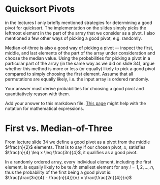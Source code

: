 # Quicksort Pivots

in the lectures I only briefly mentioned strategies for determining a good pivot
for quicksort. The implementation on the slides simply picks the leftmost
element in the part of the array that we consider as a pivot. I also mentioned a
few other ways of picking a good pivot, e.g. randomly.

Median-of-three is also a good way of picking a pivot -- inspect the first,
middle, and last elements of the part of the array under consideration and
choose the median value. Using the probabilities for picking a pivot in a
particular part of the array (in the same way as we did on slide 34), argue
whether this method is more or less (or equally) likely to pick a good pivot
compared to simply choosing the first element. Assume that all permutations are
equally likely, i.e. the input array is ordered randomly.

Your answer must derive probabilities for choosing a good pivot and
quantitatively reason with them.

Add your answer to this markdown file. [This
page](https://docs.github.com/en/get-started/writing-on-github/working-with-advanced-formatting/writing-mathematical-expressions)
might help with the notation for mathematical expressions.

# First vs. Median-of-Three

From lecture slide 34 we define a good pivot as a pivot from the middle $\frac{n}{2}$ elements.
That is to say if our chosen pivot, $x$, satisfies $\frac{n}{4} \leq x \leq \frac{3n}{4}$, it
qualifies as a good pivot.  

In a randomly ordered array, every individual element, including the first element, is equally
likely to be te $i$th smallest element for any $i = 1, 2, ..., n$, thus the probability of the
first being a good pivot is:  
$\frac{\frac{3n}{4} - \frac{n}{4}}{n} = \frac{\frac{2n}{4}}{n}$

